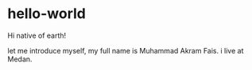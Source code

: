 # hello-world

Hi native of earth!

let me introduce myself, my full name is Muhammad Akram Fais. i live at Medan.
